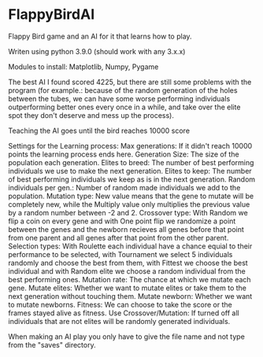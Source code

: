# FlappyBirdAI
Flappy Bird game and an AI for it that learns how to play.

Writen using python 3.9.0 (should work with any 3.x.x)

Modules to install: Matplotlib, Numpy, Pygame

The best AI I found scored 4225, but there are still some problems with the program (for example.: because of the random generation of the holes between the tubes, we can have some worse performing individuals outperforming better ones every once in a while, and take over the elite spot they don't deserve and mess up the process).

Teaching the AI goes until the bird reaches 10000 score

Settings for the Learning process:
Max generations: If it didn't reach 10000 points the learning process ends here.
Generation Size: The size of the population each generation.
Elites to breed: The number of best performing individuals we use to make the next generation.
Elites to keep: The number of best performing individuals we keep as is in the next generation.
Random individuals per gen.: Number of random made individuals we add to the population.
Mutation type: New value means that the gene to mutate will be completely new, while the Multiply value only multiplies the previous value by a random number between -2 and 2.
Crossover type: With Random we flip a coin on every gene and with One point flip we randomize a point between the genes and the newborn recieves all genes before that point from one parent and all genes after that point from the other parent.
Selection types: With Roulette each individual have a chance equial to their performance to be selected, with Tournament we select 5 individuals randomly and choose the best from them, with Fittest we choose the best individual and with Random elite we choose a random individual from the best performing ones.
Mutation rate: The chance at which we mutate each gene.
Mutate elites: Whether we want to mutate elites or take them to the next generation without touching them.
Mutate newborn: Whether we want to mutate newborns.
Fitness: We can choose to take the score or the frames stayed alive as fitness.
Use Crossover/Mutation: If turned off all individuals that are not elites will be randomly generated individuals.

When making an AI play you only have to give the file name and not type from the "saves" directory.
